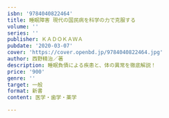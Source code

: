 ```yaml
---
isbn: '9784040822464'
title: 睡眠障害 現代の国民病を科学の力で克服する
volume: ''
series: ''
publisher: ＫＡＤＯＫＡＷＡ
pubdate: '2020-03-07'
cover: 'https://cover.openbd.jp/9784040822464.jpg'
author: 西野精治／著
description: 睡眠負債による疾患と、体の異常を徹底解説！
price: '900'
genre: ''
target: 一般
format: 新書
content: 医学・歯学・薬学

---
```

